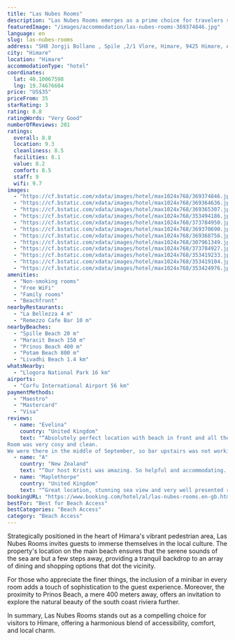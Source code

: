```yaml
---
title: "Las Nubes Rooms"
description: "Las Nubes Rooms emerges as a prime choice for travelers seeking a blend of comfort and convenience along the Himare coastline."
featuredImage: "/images/accommodation/las-nubes-rooms-369374846.jpg"
language: en
slug: las-nubes-rooms
address: "SH8 Jorgji Bollano , Spile ,2/1 Vlore, Himare, 9425 Himare, Albania"
city: "Himare"
location: "Himare"
accommodationType: "hotel"
coordinates:
  lat: 40.10067598
  lng: 19.74676604
price: "US$35"
priceFrom: 35
starRating: 3
rating: 8.8
ratingWords: "Very Good"
numberOfReviews: 201
ratings:
  overall: 8.8
  location: 9.3
  cleanliness: 8.5
  facilities: 8.1
  value: 8.2
  comfort: 8.5
  staff: 9
  wifi: 9.7
images:
  - "https://cf.bstatic.com/xdata/images/hotel/max1024x768/369374846.jpg?k=d179669f20da5794f67d0e892b9150113431c71a703b669d44c4a45dc8e80943&o=&hp=1"
  - "https://cf.bstatic.com/xdata/images/hotel/max1024x768/369364636.jpg?k=70ad07977f05a16817387452ae3ff8ba09bc11d683b088e578000f23983f2b65&o=&hp=1"
  - "https://cf.bstatic.com/xdata/images/hotel/max1024x768/369365307.jpg?k=508e6fac62e01b9cc192fecc4524255b604bdbe29cb938638ffd0dda9ceb67bc&o=&hp=1"
  - "https://cf.bstatic.com/xdata/images/hotel/max1024x768/353494186.jpg?k=6b8fc1e8a762e79b8bf47a10225428b1f20162be72d909062f165482f39e7d19&o=&hp=1"
  - "https://cf.bstatic.com/xdata/images/hotel/max1024x768/373784950.jpg?k=7313b641cfec50f792f20dc34b8c70f503b874edd4d1dc1dc54618928e002f0f&o=&hp=1"
  - "https://cf.bstatic.com/xdata/images/hotel/max1024x768/369370690.jpg?k=1203982c78573abb3f7da50c213d2e9214fcfed875c203c081b6040ed3689f01&o=&hp=1"
  - "https://cf.bstatic.com/xdata/images/hotel/max1024x768/369368756.jpg?k=8e58eaecabc6b58e8c463b0cbac6934bf60f8a8215c2e9f0503b470a5d0481a1&o=&hp=1"
  - "https://cf.bstatic.com/xdata/images/hotel/max1024x768/307961349.jpg?k=51fbc7087cabc6b7dca605af002272651e51548bf6a534bc06b86d39badc604d&o=&hp=1"
  - "https://cf.bstatic.com/xdata/images/hotel/max1024x768/373784927.jpg?k=e69771a58d919021f27699497943fcdc5b961f08ec6d2e3741d12cde8883de53&o=&hp=1"
  - "https://cf.bstatic.com/xdata/images/hotel/max1024x768/353419233.jpg?k=94e18565faac161f7106a31badeb9b9c0a5fb70b5b40e9af59a8aa9daf9ddd51&o=&hp=1"
  - "https://cf.bstatic.com/xdata/images/hotel/max1024x768/353419104.jpg?k=d8075a20c0a4660c055637be9cc8eabef8267152ddafc42aeb369853f572574c&o=&hp=1"
  - "https://cf.bstatic.com/xdata/images/hotel/max1024x768/353424976.jpg?k=22299a2dc6b9a163f39646fbc7ac555496f0c683d4c37f19ce9d4988981f3ece&o=&hp=1"
amenities:
  - "Non-smoking rooms"
  - "Free WiFi"
  - "Family rooms"
  - "Beachfront"
nearbyRestaurants:
  - "La Bellezza 4 m"
  - "Remezzo Cafe Bar 10 m"
nearbyBeaches:
  - "Spille Beach 20 m"
  - "Maracit Beach 150 m"
  - "Prinos Beach 400 m"
  - "Potam Beach 800 m"
  - "Livadhi Beach 1.4 km"
whatsNearby:
  - "Llogora National Park 16 km"
airports:
  - "Corfu International Airport 56 km"
paymentMethods:
  - "Maestro"
  - "Mastercard"
  - "Visa"
reviews:
  - name: "Evelina"
    country: "United Kingdom"
    text: "“Absolutely perfect location with beach in front and all the bars and pubs around.
Room was very cosy and clean.
We were there in the middle of September, so bar upstairs was not working. Stay was in peace and quiet.”"
  - name: "A"
    country: "New Zealand"
    text: "“Our host Kristi was amazing. So helpful and accommodating. The apartment is very cute and sits above the board walk on the nicer end of Himare. The beach out front is gorgeous and not busy like all the resort beaches. It felt very locals only,...”"
  - name: "Maplethorpe"
    country: "United Kingdom"
    text: "“Great location, stunning sea view and very well presented room and decor”"
bookingURL: "https://www.booking.com/hotel/al/las-nubes-rooms.en-gb.html?aid=8035640"
bestFor: "Best for Beach Access"
bestCategories: "Beach Access"
category: "Beach Access"
---
```


Strategically positioned in the heart of Himara's vibrant pedestrian area, Las Nubes Rooms invites guests to immerse themselves in the local culture. The property's location on the main beach ensures that the serene sounds of the sea are but a few steps away, providing a tranquil backdrop to an array of dining and shopping options that dot the vicinity.

For those who appreciate the finer things, the inclusion of a minibar in every room adds a touch of sophistication to the guest experience. Moreover, the proximity to Prinos Beach, a mere 400 meters away, offers an invitation to explore the natural beauty of the south coast riviera further.

In summary, Las Nubes Rooms stands out as a compelling choice for visitors to Himare, offering a harmonious blend of accessibility, comfort, and local charm.